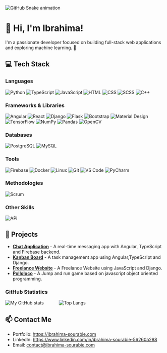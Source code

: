 ![GitHub Snake animation](https://raw.githubusercontent.com/LgendSourabie/snk/output/github-contribution-grid-snake-dark.svg)

# 👋 Hi, I'm Ibrahima!

I'm a passionate developer focused on building full-stack web applications and exploring machine learning. 🚀

## 💻 Tech Stack

### Languages
![Python](https://img.shields.io/badge/-Python-3776AB?logo=python&logoColor=white&style=flat)
![TypeScript](https://img.shields.io/badge/-TypeScript-3178C6?logo=typescript&logoColor=white&style=flat)
![JavaScript](https://img.shields.io/badge/-JavaScript-F7DF1E?logo=javascript&logoColor=black&style=flat)
![HTML](https://img.shields.io/badge/-HTML-E34F26?logo=html5&logoColor=white&style=flat)
![CSS](https://img.shields.io/badge/-CSS-1572B6?logo=css3&logoColor=white&style=flat)
![SCSS](https://img.shields.io/badge/-SCSS-CC6699?logo=sass&logoColor=white&style=flat)
![C++](https://img.shields.io/badge/-C++-00599C?logo=cplusplus&logoColor=white&style=flat)

### Frameworks & Libraries
![Angular](https://img.shields.io/badge/-Angular-DD0031?logo=angular&logoColor=white&style=flat)
![React](https://img.shields.io/badge/-React-61DAFB?logo=react&logoColor=black&style=flat)
![Django](https://img.shields.io/badge/-Django-092E20?logo=django&logoColor=white&style=flat)
![Flask](https://img.shields.io/badge/-Flask-000000?logo=flask&logoColor=white&style=flat)
![Bootstrap](https://img.shields.io/badge/-Bootstrap-7952B3?logo=bootstrap&logoColor=white&style=flat)
![Material Design](https://img.shields.io/badge/-Material%20Design-757575?logo=materialdesign&logoColor=white&style=flat)
![TensorFlow](https://img.shields.io/badge/-TensorFlow-FF6F00?logo=tensorflow&logoColor=white&style=flat)
![NumPy](https://img.shields.io/badge/-NumPy-013243?logo=numpy&logoColor=white&style=flat)
![Pandas](https://img.shields.io/badge/-Pandas-150458?logo=pandas&logoColor=white&style=flat)
![OpenCV](https://img.shields.io/badge/-OpenCV-5C3EE8?logo=opencv&logoColor=white&style=flat)

### Databases
![PostgreSQL](https://img.shields.io/badge/-PostgreSQL-4169E1?logo=postgresql&logoColor=white&style=flat)
![MySQL](https://img.shields.io/badge/-MySQL-4479A1?logo=mysql&logoColor=white&style=flat)

### Tools
![Firebase](https://img.shields.io/badge/-Firebase-FFCA28?logo=firebase&logoColor=black&style=flat)
![Docker](https://img.shields.io/badge/-Docker-2496ED?logo=docker&logoColor=white&style=flat)
![Linux](https://img.shields.io/badge/-Linux-FCC624?logo=linux&logoColor=black&style=flat)
![Git](https://img.shields.io/badge/-Git-F05032?logo=git&logoColor=white&style=flat)
![VS Code](https://img.shields.io/badge/-VS%20Code-007ACC?logo=visual-studio-code&logoColor=white&style=flat)
![PyCharm](https://img.shields.io/badge/-PyCharm-000000?logo=pycharm&logoColor=white&style=flat)


### Methodologies
![Scrum](https://img.shields.io/badge/-Scrum-6DB33F?logo=scrumalliance&logoColor=white&style=flat)

### Other Skills
![API](https://img.shields.io/badge/-API%20Development-4285F4?logo=api&logoColor=white&style=flat)

## 🌟 Projects
- **[Chat Application](https://bubble.ibrahima-sourabie.com)** - A real-time messaging app with Angular, TypeScript and Firebase backend.
- **[Kanban Board](https://join.ibrahima-sourabie.com)** - A task management app using Angular,TypeScript and Django.
- **[Freelance Website](https://coderr.ibrahima-sourabie.com)** - A Freelance Website using JavaScript and Django.
- **[Polloloco](https://polloloco.ibrahima-sourabie.com)** - A Jump and run game based on javascript object oriented programming.

### GitHub Statistics
![My GitHub stats](https://github-readme-stats.vercel.app/api?username=LgendSourabie&show_icons=true&theme=dark&locale=en)  <img width="40" />  ![Top Langs](https://github-readme-stats.vercel.app/api/top-langs?username=LgendSourabie&show_icons=true&theme=dark&locale=en&layout=compact)

## 📫 Contact Me
- Portfolio: https://ibrahima-sourabie.com
- LinkedIn: https://www.linkedin.com/in/ibrahima-sourabie-56260a288
- Email: contact@ibrahima-sourabie.com

